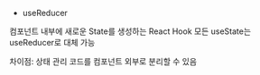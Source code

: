 - useReducer

컴포넌트 내부에 새로운 State를 생성하는 React Hook
모든 useState는 useReducer로 대체 가능

차이점: 상태 관리 코드를 컴포넌트 외부로 분리할 수 있음
